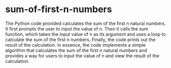 # sum-of-first-n-numbers
The Python code provided calculates the sum of the first n natural numbers. 
It first prompts the user to input the value of n. 
Then it calls the sum function, which takes the input value of n as its argument and uses a loop to calculate the sum of the first n numbers. 
Finally, the code prints out the result of the calculation.
In essence, the code implements a simple algorithm that calculates the sum of the first n natural numbers and provides a way for users to input the value of n and view the result of the calculation.
